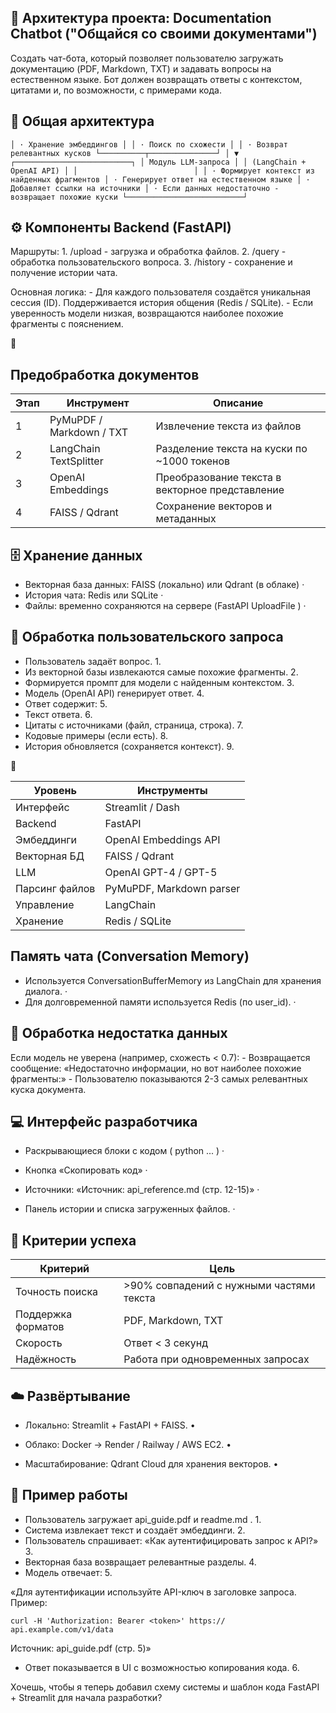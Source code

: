 <!-- image -->

## 📘 Архитектура проекта: Documentation Chatbot ("Общайся со своими документами")

<!-- image -->

Создать чат-бота, который позволяет пользователю загружать документацию (PDF, Markdown, TXT) и задавать вопросы на естественном языке. Бот должен возвращать ответы с контекстом, цитатами и, по возможности, с примерами кода.

<!-- image -->

## 🧩 Общая архитектура

<!-- image -->

```
│ · Хранение эмбеддингов │ │ · Поиск по схожести │ │ · Возврат релевантных кусков └──────────┬───────────────┘ │ ▼ ┌──────────────────────────┐ │ Модуль LLM-запроса │ │ (LangChain + OpenAI API) │ │                          │ │ · Формирует контекст из найденных фрагментов │ · Генерирует ответ на естественном языке │ · Добавляет ссылки на источники │ · Если данных недостаточно - возвращает похожие куски └──────────────────────────┘
```

## ⚙️ Компоненты Backend (FastAPI)

Маршруты: 1. /upload -   загрузка   и   обработка   файлов.   2. /query -   обработка пользовательского вопроса. 3. /history - сохранение и получение истории чата.

Основная   логика: -   Для   каждого   пользователя   создаётся   уникальная   сессия   (ID).   Поддерживается   история   общения   (Redis   /   SQLite).   -   Если   уверенность   модели   низкая, возвращаются наиболее похожие фрагменты с пояснением.

🧠

## Предобработка документов

|   Этап | Инструмент               | Описание                                        |
|--------|--------------------------|-------------------------------------------------|
|      1 | PyMuPDF / Markdown / TXT | Извлечение текста из файлов                     |
|      2 | LangChain TextSplitter   | Разделение текста на куски по ~1000 токенов     |
|      3 | OpenAI Embeddings        | Преобразование текста в векторное представление |
|      4 | FAISS / Qdrant           | Сохранение векторов и метаданных                |

## 🗄️ Хранение данных

- Векторная база данных: FAISS (локально) или Qdrant (в облаке) ·
- История чата: Redis или SQLite ·
- Файлы: временно сохраняются на сервере (FastAPI UploadFile ) ·

## 💬 Обработка пользовательского запроса

- Пользователь задаёт вопрос. 1.
- Из векторной базы извлекаются самые похожие фрагменты. 2.
- Формируется промпт для модели с найденным контекстом. 3.
- Модель (OpenAI API) генерирует ответ. 4.
- Ответ содержит: 5.
- Текст ответа. 6.
- Цитаты с источниками (файл, страница, строка). 7.
- Кодовые примеры (если есть). 8.
- История обновляется (сохраняется контекст). 9.

<!-- image -->

🧠

| Уровень        | Инструменты              |
|----------------|--------------------------|
| Интерфейс      | Streamlit / Dash         |
| Backend        | FastAPI                  |
| Эмбеддинги     | OpenAI Embeddings API    |
| Векторная БД   | FAISS / Qdrant           |
| LLM            | OpenAI GPT-4 / GPT-5     |
| Парсинг файлов | PyMuPDF, Markdown parser |
| Управление     | LangChain                |
| Хранение       | Redis / SQLite           |

## Память чата (Conversation Memory)

- Используется ConversationBufferMemory из LangChain для хранения диалога. ·
- Для долговременной памяти используется Redis (по user\_id). ·

## 🚨 Обработка недостатка данных

Если модель не уверена (например, схожесть &lt; 0.7): - Возвращается сообщение: «Недостаточно информации, но вот наиболее похожие фрагменты:» -   Пользователю показываются 2-3 самых релевантных куска документа.

<!-- image -->

## 💻 Интерфейс разработчика

- Раскрывающиеся блоки с кодом ( python ... ) ·
- Кнопка «Скопировать код» ·

- Источники: «Источник: api\_reference.md (стр. 12-15)» ·
- Панель истории и списка загруженных файлов. ·

<!-- image -->

## 🎯 Критерии успеха

| Критерий           | Цель                                     |
|--------------------|------------------------------------------|
| Точность поиска    | >90% совпадений с нужными частями текста |
| Поддержка форматов | PDF, Markdown, TXT                       |
| Скорость           | Ответ < 3 секунд                         |
| Надёжность         | Работа при одновременных запросах        |

## ☁️ Развёртывание

<!-- image -->

- Локально: Streamlit + FastAPI + FAISS. •

- Облако: Docker → Render / Railway / AWS EC2. •

- Масштабирование: Qdrant Cloud для хранения векторов. •

<!-- image -->

## 🧩 Пример работы

- Пользователь загружает api\_guide.pdf и readme.md . 1.
- Система извлекает текст и создаёт эмбеддинги. 2.
- Пользователь спрашивает: «Как аутентифицировать запрос к API?» 3.
- Векторная база возвращает релевантные разделы. 4.
- Модель отвечает: 5.

«Для аутентификации используйте API-ключ в заголовке запроса. Пример:

```
curl -H 'Authorization: Bearer <token>' https:// api.example.com/v1/data
```

Источник: api\_guide.pdf (стр. 5)»

- Ответ показывается в UI с возможностью копирования кода. 6.

Хочешь, чтобы я теперь добавил схему системы и шаблон кода FastAPI + Streamlit для начала разработки?
